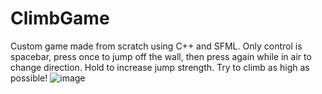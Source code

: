# ClimbGame
Custom game made from scratch using C++ and SFML. Only control is spacebar, press once to jump off the wall, then press again while in air to change direction. Hold to increase jump strength. Try to climb as high as possible!
![image](https://github.com/kylebarrows/ClimbGame/assets/100964259/7d004b21-cf6b-428f-80de-bece50c1f08a)
